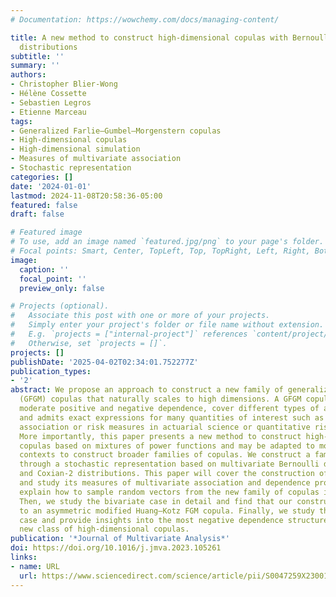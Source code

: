 ```yaml
---
# Documentation: https://wowchemy.com/docs/managing-content/

title: A new method to construct high-dimensional copulas with Bernoulli and Coxian-2
  distributions
subtitle: ''
summary: ''
authors:
- Christopher Blier-Wong
- Hélène Cossette
- Sebastien Legros
- Etienne Marceau
tags:
- Generalized Farlie–Gumbel–Morgenstern copulas
- High-dimensional copulas
- High-dimensional simulation
- Measures of multivariate association
- Stochastic representation
categories: []
date: '2024-01-01'
lastmod: 2024-11-08T20:58:36-05:00
featured: false
draft: false

# Featured image
# To use, add an image named `featured.jpg/png` to your page's folder.
# Focal points: Smart, Center, TopLeft, Top, TopRight, Left, Right, BottomLeft, Bottom, BottomRight.
image:
  caption: ''
  focal_point: ''
  preview_only: false

# Projects (optional).
#   Associate this post with one or more of your projects.
#   Simply enter your project's folder or file name without extension.
#   E.g. `projects = ["internal-project"]` references `content/project/deep-learning/index.md`.
#   Otherwise, set `projects = []`.
projects: []
publishDate: '2025-04-02T02:34:01.752277Z'
publication_types:
- '2'
abstract: We propose an approach to construct a new family of generalized Farlie–Gumbel–Morgenstern
  (GFGM) copulas that naturally scales to high dimensions. A GFGM copula can model
  moderate positive and negative dependence, cover different types of asymmetries,
  and admits exact expressions for many quantities of interest such as measures of
  association or risk measures in actuarial science or quantitative risk management.
  More importantly, this paper presents a new method to construct high-dimensional
  copulas based on mixtures of power functions and may be adapted to more general
  contexts to construct broader families of copulas. We construct a family of copulas
  through a stochastic representation based on multivariate Bernoulli distributions
  and Coxian-2 distributions. This paper will cover the construction of a GFGM copula
  and study its measures of multivariate association and dependence properties. We
  explain how to sample random vectors from the new family of copulas in high dimensions.
  Then, we study the bivariate case in detail and find that our construction leads
  to an asymmetric modified Huang–Kotz FGM copula. Finally, we study the exchangeable
  case and provide insights into the most negative dependence structure within this
  new class of high-dimensional copulas.
publication: '*Journal of Multivariate Analysis*'
doi: https://doi.org/10.1016/j.jmva.2023.105261
links:
- name: URL
  url: https://www.sciencedirect.com/science/article/pii/S0047259X23001070
---
```

